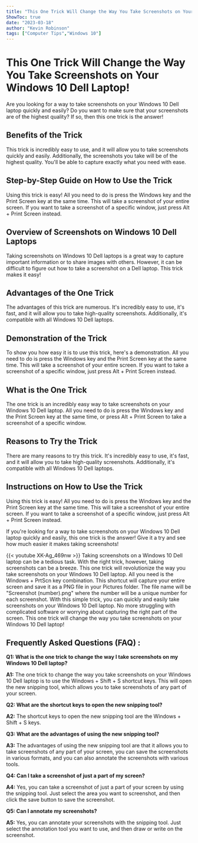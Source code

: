 ```yaml
---
title: "This One Trick Will Change the Way You Take Screenshots on Your Windows 10 Dell Laptop!"
ShowToc: true 
date: "2023-03-18"
author: "Kevin Robinson" 
tags: ["Computer Tips","Windows 10"]
---
```

# This One Trick Will Change the Way You Take Screenshots on Your Windows 10 Dell Laptop!

Are you looking for a way to take screenshots on your Windows 10 Dell laptop quickly and easily? Do you want to make sure that your screenshots are of the highest quality? If so, then this one trick is the answer!

## Benefits of the Trick

This trick is incredibly easy to use, and it will allow you to take screenshots quickly and easily. Additionally, the screenshots you take will be of the highest quality. You'll be able to capture exactly what you need with ease.

## Step-by-Step Guide on How to Use the Trick

Using this trick is easy! All you need to do is press the Windows key and the Print Screen key at the same time. This will take a screenshot of your entire screen. If you want to take a screenshot of a specific window, just press Alt + Print Screen instead.

## Overview of Screenshots on Windows 10 Dell Laptops

Taking screenshots on Windows 10 Dell laptops is a great way to capture important information or to share images with others. However, it can be difficult to figure out how to take a screenshot on a Dell laptop. This trick makes it easy!

## Advantages of the One Trick

The advantages of this trick are numerous. It's incredibly easy to use, it's fast, and it will allow you to take high-quality screenshots. Additionally, it's compatible with all Windows 10 Dell laptops.

## Demonstration of the Trick

To show you how easy it is to use this trick, here's a demonstration. All you need to do is press the Windows key and the Print Screen key at the same time. This will take a screenshot of your entire screen. If you want to take a screenshot of a specific window, just press Alt + Print Screen instead.

## What is the One Trick

The one trick is an incredibly easy way to take screenshots on your Windows 10 Dell laptop. All you need to do is press the Windows key and the Print Screen key at the same time, or press Alt + Print Screen to take a screenshot of a specific window.

## Reasons to Try the Trick

There are many reasons to try this trick. It's incredibly easy to use, it's fast, and it will allow you to take high-quality screenshots. Additionally, it's compatible with all Windows 10 Dell laptops.

## Instructions on How to Use the Trick

Using this trick is easy! All you need to do is press the Windows key and the Print Screen key at the same time. This will take a screenshot of your entire screen. If you want to take a screenshot of a specific window, just press Alt + Print Screen instead.

If you're looking for a way to take screenshots on your Windows 10 Dell laptop quickly and easily, this one trick is the answer! Give it a try and see how much easier it makes taking screenshots!

{{< youtube XK-Ag_469nw >}} 
Taking screenshots on a Windows 10 Dell laptop can be a tedious task. With the right trick, however, taking screenshots can be a breeze. This one trick will revolutionize the way you take screenshots on your Windows 10 Dell laptop. All you need is the Windows + PrtScn key combination. This shortcut will capture your entire screen and save it as a PNG file in your Pictures folder. The file name will be "Screenshot (number).png" where the number will be a unique number for each screenshot. With this simple trick, you can quickly and easily take screenshots on your Windows 10 Dell laptop. No more struggling with complicated software or worrying about capturing the right part of the screen. This one trick will change the way you take screenshots on your Windows 10 Dell laptop!

## Frequently Asked Questions (FAQ) :
**Q1: What is the one trick to change the way I take screenshots on my Windows 10 Dell laptop?**

**A1:** The one trick to change the way you take screenshots on your Windows 10 Dell laptop is to use the Windows + Shift + S shortcut keys. This will open the new snipping tool, which allows you to take screenshots of any part of your screen.

**Q2: What are the shortcut keys to open the new snipping tool?**

**A2:** The shortcut keys to open the new snipping tool are the Windows + Shift + S keys.

**Q3: What are the advantages of using the new snipping tool?**

**A3:** The advantages of using the new snipping tool are that it allows you to take screenshots of any part of your screen, you can save the screenshots in various formats, and you can also annotate the screenshots with various tools.

**Q4: Can I take a screenshot of just a part of my screen?**

**A4:** Yes, you can take a screenshot of just a part of your screen by using the snipping tool. Just select the area you want to screenshot, and then click the save button to save the screenshot.

**Q5: Can I annotate my screenshots?**

**A5:** Yes, you can annotate your screenshots with the snipping tool. Just select the annotation tool you want to use, and then draw or write on the screenshot.



